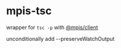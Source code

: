 # mpis-tsc

wrapper for `tsc -p` with [@mpis/client](https://www.npmjs.com/@mpis/client)

unconditionally add --preserveWatchOutput

